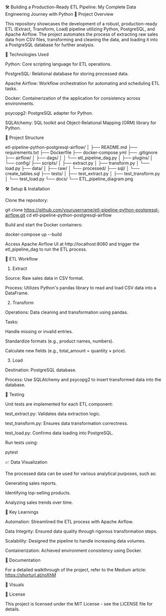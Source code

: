 🛠️ Building a Production-Ready ETL Pipeline: My Complete Data Engineering Journey with Python
📌 Project Overview

This repository showcases the development of a robust, production-ready ETL (Extract, Transform, Load) pipeline utilizing Python, PostgreSQL, and Apache Airflow. The project automates the process of extracting raw sales data from CSV files, transforming and cleaning the data, and loading it into a PostgreSQL database for further analysis.

🧱 Technologies Used

Python: Core scripting language for ETL operations.

PostgreSQL: Relational database for storing processed data.

Apache Airflow: Workflow orchestration for automating and scheduling ETL tasks.

Docker: Containerization of the application for consistency across environments.

psycopg2: PostgreSQL adapter for Python.

SQLAlchemy: SQL toolkit and Object-Relational Mapping (ORM) library for Python.

🚀 Project Structure


etl-pipeline-python-postgresql-airflow/
│
├── README.md
├── requirements.txt
├── Dockerfile
├── docker-compose.yml
├── .gitignore
├── airflow/
│   ├── dags/
│   │   └── etl_pipeline_dag.py
│   ├── plugins/
│   └── config/
├── scripts/
│   ├── extract.py
│   ├── transform.py
│   └── load.py
├── data/
│   ├── raw/
│   └── processed/
├── sql/
│   └── create_tables.sql
├── tests/
│   ├── test_extract.py
│   ├── test_transform.py
│   └── test_load.py
└── docs/
    └── ETL_pipeline_diagram.png

🛠️ Setup & Installation

Clone the repository:

git clone https://github.com/yourusername/etl-pipeline-python-postgresql-airflow.git
cd etl-pipeline-python-postgresql-airflow


Build and start the Docker containers:

docker-compose up --build


Access Apache Airflow UI at http://localhost:8080 and trigger the etl_pipeline_dag to run the ETL process.

🔄 ETL Workflow
1. Extract

Source: Raw sales data in CSV format.

Process: Utilizes Python's pandas library to read and load CSV data into a DataFrame.

2. Transform

Operations: Data cleaning and transformation using pandas.

Tasks:

Handle missing or invalid entries.

Standardize formats (e.g., product names, numbers).

Calculate new fields (e.g., total_amount = quantity × price).

3. Load

Destination: PostgreSQL database.

Process: Use SQLAlchemy and psycopg2 to insert transformed data into the database.

🧪 Testing

Unit tests are implemented for each ETL component:

test_extract.py: Validates data extraction logic.

test_transform.py: Ensures data transformation correctness.

test_load.py: Confirms data loading into PostgreSQL.

Run tests using:

pytest

📈 Data Visualization

The processed data can be used for various analytical purposes, such as:

Generating sales reports.

Identifying top-selling products.

Analyzing sales trends over time.

🧠 Key Learnings

Automation: Streamlined the ETL process with Apache Airflow.

Data Integrity: Ensured data quality through rigorous transformation steps.

Scalability: Designed the pipeline to handle increasing data volumes.

Containerization: Achieved environment consistency using Docker.

📄 Documentation

For a detailed walkthrough of the project, refer to the Medium article: https://shorturl.at/roXhM

📸 Visuals

📄 License

This project is licensed under the MIT License - see the LICENSE
 file for details.
